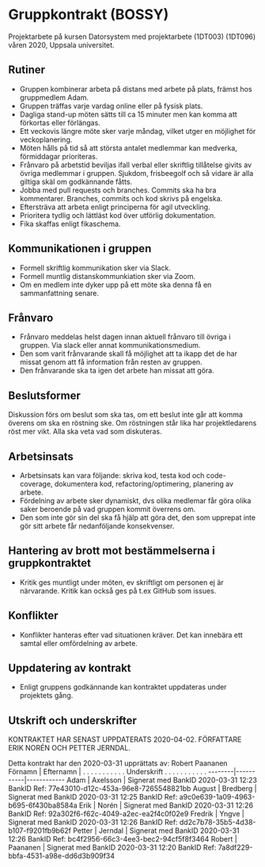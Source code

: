 # Gruppkontrakt (BOSSY)

Projektarbete på kursen Datorsystem med projektarbete (1DT003) 
(1DT096) våren 2020, Uppsala universitet.

## Rutiner
- Gruppen kombinerar arbeta på distans med arbete på plats, främst hos gruppmedlem Adam.
- Gruppen träffas varje vardag online eller på fysisk plats. 
- Dagliga stand-up möten sätts till ca 15 minuter men kan komma att förkortas eller förlängas.
- Ett veckovis längre möte sker varje måndag, vilket utger en möjlighet för veckoplanering.
- Möten hålls på tid så att största antalet medlemmar kan medverka, förmiddagar prioriteras. 
- Frånvaro på arbetstid beviljas ifall verbal eller skriftlig tillåtelse givits av övriga medlemmar i gruppen. Sjukdom, frisbeegolf och så vidare är alla giltiga skäl om godkännande fåtts. 
- Jobba med pull requests och branches. Commits ska ha bra kommentarer. Branches, commits och kod skrivs på engelska.
- Eftersträva att arbeta enligt principerna för agil utveckling.
- Prioritera tydlig och lättläst kod över utförlig dokumentation. 
- Fika skaffas enligt fikaschema. 

## Kommunikationen i gruppen
- Formell skriftlig kommunikation sker via Slack.
- Formell muntlig distanskommunkiation sker via Zoom.  
- Om en medlem inte dyker upp på ett möte ska denna få en sammanfattning senare. 

## Frånvaro
- Frånvaro meddelas helst dagen innan aktuell frånvaro till övriga i gruppen. Via slack eller annat kommunikationsmedium.
- Den som varit frånvarande skall få möjlighet att ta ikapp det de har missat genom att få information från resten av gruppen.
- Den frånvarande ska ta igen det arbete han missat att göra.
  
## Beslutsformer
Diskussion förs om beslut som ska tas, om ett beslut inte går att komma överens om ska en röstning ske. Om röstningen står lika har projektledarens röst mer vikt. Alla ska veta vad som diskuteras.
  
## Arbetsinsats

- Arbetsinsats kan vara följande: skriva kod, testa kod och code-coverage, dokumentera kod, refactoring/optimering, planering av arbete. 
- Fördelning av arbete sker dynamiskt, dvs olika medlemar får göra olika saker beroende på vad gruppen kommit överrens om. 
- Den som inte gör sin del ska få hjälp att göra det, den som upprepat inte gör sitt arbete får nedanföljande konsekvenser. 

## Hantering av brott mot bestämmelserna i gruppkontraktet
- Kritik ges muntligt under möten, ev skriftligt om personen ej är närvarande. Kritik kan också ges på t.ex GitHub som issues.  

## Konflikter
- Konflikter hanteras efter vad situationen kräver. Det kan innebära ett samtal eller omfördelning av arbete.

## Uppdatering av kontrakt
- Enligt gruppens godkännande kan kontraktet uppdateras under projektets gång.

## Utskrift och underskrifter

KONTRAKTET HAR SENAST UPPDATERATS 2020-04-02. FÖRFATTARE ERIK NORÉN OCH PETTER JERNDAL.

Detta kontrakt har den 2020-03-31 upprättats av: Robert Paananen
Förnamn | Efternamn | . . . . . . . . . . . Underskrift . . . . . . . . . . .
--------|-----------|------------
Adam    | Axelsson  | Signerat med BankID 2020-03-31 12:23 BankID Ref: 77e43010-d12c-453a-96e8-7265548821bb
August  | Bredberg  | Signerat med BankID 2020-03-31 12:25 BankID Ref: a9c0e639-1a09-4963-b695-6f430ba8584a
Erik    | Norén     | Signerat med BankID 2020-03-31 12:26 BankID Ref: 92a302f6-f62c-4049-a2ec-ea2f4c0f02e9
Fredrik | Yngve     | Signerat med BankID 2020-03-31 12:26 BankID Ref: dd2c7b78-35b5-4d38-b107-f9201fb9b62f
Petter  | Jerndal   | Signerat med BankID 2020-03-31 12:26 BankID Ref: bc4f2956-66c3-4ee3-bec2-94cf5f8f3464
Robert  | Paananen  | Signerat med BankID 2020-03-31 12:20 BankID Ref: 7a8df229-bbfa-4531-a98e-dd6d3b909f34
